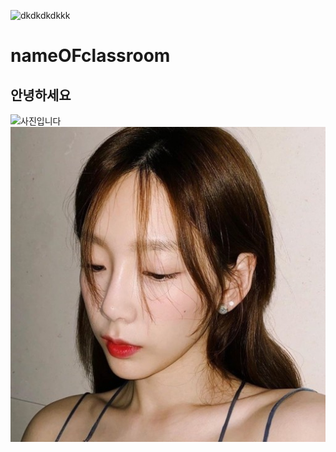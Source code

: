![dkdkdkdkkk](https://user-images.githubusercontent.com/80081711/110884309-438a4e00-8328-11eb-870c-c08325f8c626.jpg)
# nameOFclassroom
## 안녕하세요
![사진입니다](https://search.pstatic.net/common/?src=http%3A%2F%2Fcafefiles.naver.net%2FMjAyMDAzMDNfMjM0%2FMDAxNTgzMjI1NDI1ODU5.N-cSu7CeeTbO_PPKd940muJWGyta2mLsyAThuyBEHJIg.MYt3heMJqHfpiCZjHy2C8a2RCRPN1X9zeTdzWT7PDukg.JPEG%2FScreenshot_2020-03-03_at_17.50.15.jpg&type=sc960_832)
![사진](https://github.com/hcm123799/nameOFclassroom/blob/main/%ED%83%9C%EC%97%B0.jpg?raw=true)
